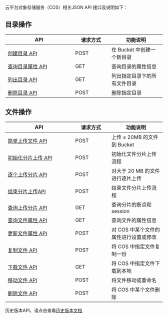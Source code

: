 云平台对象存储服务（COS）相关JSON API 接口及说明如下：<style  rel="stylesheet"> table th:nth-of-type(1) { width: 200px; }table th:nth-of-type(2) { width: 100px; }</style>

## 目录操作

| API  |  请求方式    | 功能说明  |  
| -- | ----- | -- | 
| [创建目录 API ](http://tce.fsphere.cn/document/product/436/6061)   | POST |   在 Bucket 中创建一个新目录 | 
|  [查询目录属性 API ](http://tce.fsphere.cn/document/product/436/6063)   | GET  |       查询目录的属性信息 |
|   [列出目录 API ](http://tce.fsphere.cn/document/product/436/6062)    | GET  | 列出指定目录下的所有文件目录  |
|  [删除目录 API ](http://tce.fsphere.cn/document/product/436/6064)    | POST |  删除指定目录 |

## 文件操作

|   API    | 请求方式 |                   功能说明                   |
| ----- | -- | -------------------------------------- |
|   [简单上传文件 API](http://tce.fsphere.cn/document/product/436/6066)     | POST |  上传 ≤ 20MB 的文件到 Bucket   |
|   [初始化分片上传 API](http://tce.fsphere.cn/document/product/436/6067)   | POST |   初始化文件分片上传流程  |
|  [逐个上传分片 API](http://tce.fsphere.cn/document/product/436/6068)    | POST |  对大于 20 MB 的文件进行逐片上传   |
|  [结束分片上传API](http://tce.fsphere.cn/document/product/436/6074)    | POST |  结束文件分片上传流程  | 
|   [查询上传分片 API](http://tce.fsphere.cn/document/product/436/6070)     | GET  |  查询分片的断点和 session |
| [查询文件属性 API](http://tce.fsphere.cn/document/product/436/6069)   | GET  |  查询文件的属性信息 |
|    [更新文件属性 API](http://tce.fsphere.cn/document/product/436/6072)    | POST | 对 COS 中某个文件的属性进行设置或修改   |
 |   [复制文件 API]( http://tce.fsphere.cn/document/product/436/7419)   | POST  |  将 COS 中指定文件复制一份|
 |   [下载文件 API]( http://tce.fsphere.cn/document/product/436/8429)   | GET  |  将 COS 中指定文件下载到本地|
 |   [移动文件 API](http://tce.fsphere.cn/document/product/436/6730)   | POST | 将文件移动或重命名 |
|  [删除文件 API](http://tce.fsphere.cn/document/product/436/6073)    | POST | 将 COS 中某个文件删除 |



历史版本API，请点击查看[历史版本文档](/document/product/430/6012)

